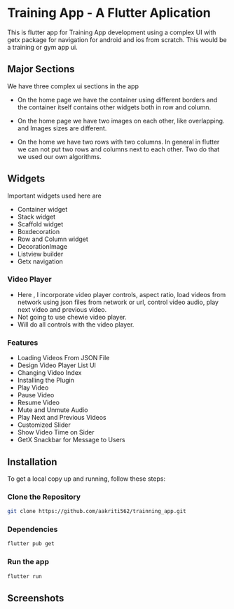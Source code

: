 
# Training App - A Flutter Aplication

This is flutter app for Training App development using a complex UI with getx package for navigation for android and ios from scratch. This would be a training or gym app ui.

## Major Sections


We have three complex ui sections in the app

- On the home page we have the container using different borders and the container itself contains other widgets both in row and column.
- On the home page we have two images on each other, like overlapping. and Images sizes are different.

- On the home we have two rows with two columns. In general in flutter we can not put two rows and columns next to each other. Two do that we used our own algorithms.

## Widgets

Important widgets used here are
- Container widget
- Stack widget
- Scaffold widget
- Boxdecoration
- Row and Column widget
- DecorationImage
- Listview builder
- Getx navigation

### Video Player

- Here , I incorporate video player controls, aspect ratio, load videos from network using json files from network or url, control video audio, play next video and previous video. 
- Not going to use chewie video player.
- Will do all controls with the video player.

### Features

- Loading Videos From JSON File
- Design Video Player List UI
- Changing Video Index
- Installing the Plugin
- Play Video
- Pause Video
- Resume Video
- Mute and Unmute Audio
- Play Next and Previous Videos
- Customized Slider
- Show Video Time on Sider
- GetX Snackbar for Message to Users


## Installation

To get a local copy up and running, follow these steps:

### Clone the Repository

```bash
git clone https://github.com/aakriti562/trainning_app.git
```
### Dependencies
```bash
flutter pub get
```
### Run the app
```bash
flutter run
```
## Screenshots


